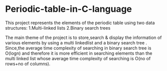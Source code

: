 # Periodic-table-in-C-language

This project represents the elements of the periodic table using two data structures:
1.Multi-linked lists
2.Binary search trees

The main theme of the project is to store,search & display the information of various elements by using a multi linkedlist and a binary search tree . Since,the average time complexity of searching in binary search tree is O(logn) and therefore it is more efficient in searching  elements than the multi linked list whose average time complexity of searching is O(no of rows+no of columns).                                                            
